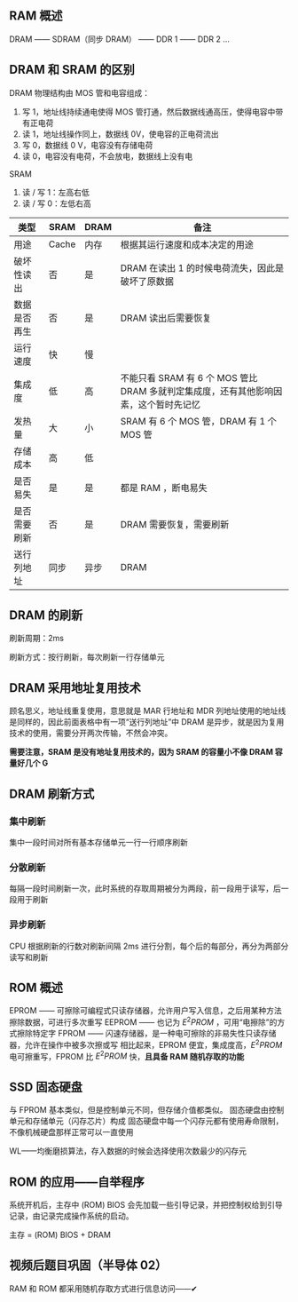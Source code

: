 ## RAM 概述
DRAM —— SDRAM（同步 DRAM） —— DDR 1 —— DDR 2 ...



## DRAM 和 SRAM 的区别
DRAM 物理结构由 MOS 管和电容组成：
1. 写 1，地址线持续通电使得 MOS 管打通，然后数据线通高压，使得电容中带有正电荷
2. 读 1，地址线操作同上，数据线 0V，使电容的正电荷流出
3. 写 0，数据线 0 V，电容没有存储电荷
4. 读 0，电容没有电荷，不会放电，数据线上没有电

SRAM
1. 读 / 写 1：左高右低
2. 读 / 写 0：左低右高

|类型|SRAM|DRAM|备注|
|--|-- |---|-- |
|用途|Cache |内存 |根据其运行速度和成本决定的用途 |
|破坏性读出|否 |是 |DRAM 在读出 1 的时候电荷流失，因此是破坏了原数据 |
|数据是否再生|否 |是 |DRAM 读出后需要恢复 |
|运行速度|快 |慢 | |
|集成度|低 |高 |不能只看 SRAM 有 6 个 MOS 管比 DRAM 多就判定集成度，还有其他影响因素，这个暂时先记忆|
|发热量|大 |小 |SRAM 有 6 个 MOS 管，DRAM 有 1 个 MOS 管|
|存储成本|高 |低 | |
|是否易失|是 |是 |都是 RAM ，断电易失 |
|是否需要刷新|否 |是 |DRAM 需要恢复，需要刷新 |
|送行列地址|同步 |异步 |DRAM  |

## DRAM 的刷新
刷新周期：2ms 

刷新方式：按行刷新，每次刷新一行存储单元

## DRAM 采用地址复用技术
顾名思义，地址线重复使用，意思就是 MAR 行地址和 MDR 列地址使用的地址线是同样的，因此前面表格中有一项“送行列地址”中 DRAM 是异步，就是因为复用技术的使用，需要分开两次传输，不然会冲突。

**需要注意，SRAM 是没有地址复用技术的，因为 SRAM 的容量小不像 DRAM 容量好几个 G**


## DRAM 刷新方式  
### 集中刷新
集中一段时间对所有基本存储单元一行一行顺序刷新
### 分散刷新
每隔一段时间刷新一次，此时系统的存取周期被分为两段，前一段用于读写，后一段用于刷新
### 异步刷新
CPU 根据刷新的行数对刷新间隔 2ms 进行分割，每个后的每部分，再分为两部分读写和刷新

## ROM 概述
EPROM —— 可擦除可编程式只读存储器，允许用户写入信息，之后用某种方法擦除数据，可进行多次重写
EEPROM —— 也记为 $E^2PROM$ ，可用“电擦除”的方式擦除特定字
FPROM —— 闪速存储器，是一种电可擦除的非易失性只读存储器，允许在操作中被多次擦或写
相比起来，EPROM 便宜，集成度高，$E^2PROM$ 电可擦重写，FPROM 比 $E^2PROM$ 快，**且具备 RAM 随机存取的功能**

## SSD 固态硬盘
与 FPROM 基本类似，但是控制单元不同，但存储介值都类似。
固态硬盘由控制单元和存储单元（闪存芯片）构成
固态硬盘中每一个闪存元都有使用寿命限制，不像机械硬盘那样正常可以一直使用 

WL——均衡磨损算法，存入数据的时候会选择使用次数最少的闪存元

## ROM 的应用——自举程序
系统开机后，主存中 (ROM) BIOS 会先加载一些引导记录，并把控制权给到引导记录，由记录完成操作系统的启动。

主存 = (ROM) BIOS + DRAM

## 视频后题目巩固（半导体 02）
RAM 和 ROM 都采用随机存取方式进行信息访问——✔
